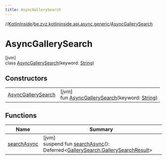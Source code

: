 ```yaml
---
title: AsyncGallerySearch
---
```

//[KotlinInside](../../../index.html)/[be.zvz.kotlininside.api.async.generic](../index.html)/[AsyncGallerySearch](index.html)



# AsyncGallerySearch



[jvm]\
class [AsyncGallerySearch](index.html)(keyword: [String](https://kotlinlang.org/api/latest/jvm/stdlib/kotlin/-string/index.html))



## Constructors


| | |
|---|---|
| [AsyncGallerySearch](-async-gallery-search.html) | [jvm]<br>fun [AsyncGallerySearch](-async-gallery-search.html)(keyword: [String](https://kotlinlang.org/api/latest/jvm/stdlib/kotlin/-string/index.html)) |


## Functions


| Name | Summary |
|---|---|
| [searchAsync](search-async.html) | [jvm]<br>suspend fun [searchAsync](search-async.html)(): Deferred&lt;[GallerySearch.GallerySearchResult](../../be.zvz.kotlininside.api.generic/-gallery-search/-gallery-search-result/index.html)&gt; |

